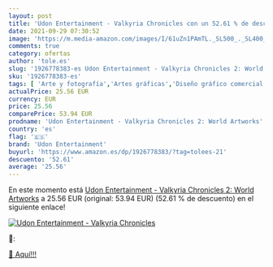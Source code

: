 ```yaml
---
layout: post
title: 'Udon Entertainment - Valkyria Chronicles con un 52.61 % de descuento'
date: 2021-09-29 07:30:52
image: 'https://m.media-amazon.com/images/I/61uZn1PAmTL._SL500_._SL400_.jpg'
comments: true
category: ofertas
author: 'tole.es'
slug: '1926778383-es Udon Entertainment - Valkyria Chronicles 2: World Artworks'
sku: '1926778383-es'
tags: [ 'Arte y fotografía','Artes gráficas','Diseño gráfico comercial','Diseño y moda','Ilustración y diseño gráfico','Informática, internet y medios digitales','Libros','Libros juveniles','Medios digitales y diseño gráfico','udon entertainment', ]
actualPrice: 25.56 EUR
currency: EUR
price: 25.56
comparePrice: 53.94 EUR
prodname: 'Udon Entertainment - Valkyria Chronicles 2: World Artworks'
country: 'es'
flag: '🇪🇸'
brand: 'Udon Entertainment'
buyurl: 'https://www.amazon.es/dp/1926778383/?tag=tolees-21'
descuento: '52.61'
average: '25.56'
---
```


En este momento está [Udon Entertainment - Valkyria Chronicles 2: World Artworks](https://www.amazon.es/dp/1926778383/?tag=tolees-21) a 25.56 EUR (original: 53.94 EUR) (52.61 %  de descuento) en el siguiente enlace!

[![Udon Entertainment - Valkyria Chronicles](https://m.media-amazon.com/images/I/61uZn1PAmTL._SL500_._SL400_.jpg)](https://www.amazon.es/dp/1926778383/?tag=tolees-21)

🔎:


[🛒 Aquí!!!](https://www.amazon.es/dp/1926778383/?tag=tolees-21)
